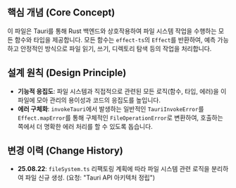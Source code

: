 ## 핵심 개념 (Core Concept)
이 파일은 Tauri를 통해 Rust 백엔드와 상호작용하여 파일 시스템 작업을 수행하는 모든 함수와 타입을 제공합니다. 모든 함수는 `effect-ts`의 `Effect`를 반환하여, 예측 가능하고 안정적인 방식으로 파일 읽기, 쓰기, 디렉토리 탐색 등의 작업을 처리합니다.

## 설계 원칙 (Design Principle)
- **기능적 응집도**: 파일 시스템과 직접적으로 관련된 모든 로직(함수, 타입, 에러)을 이 파일에 모아 관리의 용이성과 코드의 응집도를 높입니다.
- **에러 구체화**: `invokeTauri`에서 발생하는 일반적인 `TauriInvokeError`를 `Effect.mapError`를 통해 구체적인 `FileOperationError`로 변환하여, 호출하는 쪽에서 더 명확한 에러 처리를 할 수 있도록 돕습니다.

## 변경 이력 (Change History)
- **25.08.22**: `fileSystem.ts` 리팩토링 계획에 따라 파일 시스템 관련 로직을 분리하여 파일 신규 생성. (요청: "Tauri API 아키텍처 정립")
